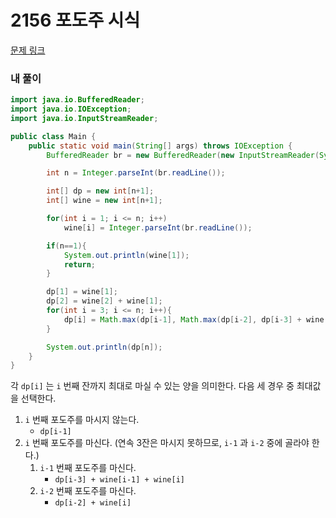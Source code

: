 # 2156 포도주 시식

[문제 링크](https://www.acmicpc.net/problem/2156)

### 내 풀이

```java
import java.io.BufferedReader;
import java.io.IOException;
import java.io.InputStreamReader;

public class Main {
    public static void main(String[] args) throws IOException {
        BufferedReader br = new BufferedReader(new InputStreamReader(System.in));

        int n = Integer.parseInt(br.readLine());

        int[] dp = new int[n+1];
        int[] wine = new int[n+1];

        for(int i = 1; i <= n; i++)
            wine[i] = Integer.parseInt(br.readLine());

        if(n==1){
            System.out.println(wine[1]);
            return;
        }

        dp[1] = wine[1];
        dp[2] = wine[2] + wine[1];
        for(int i = 3; i <= n; i++){
            dp[i] = Math.max(dp[i-1], Math.max(dp[i-2], dp[i-3] + wine[i-1]) + wine[i]);
        }

        System.out.println(dp[n]);
    }
}
```

각 `dp[i]` 는 `i` 번째 잔까지 최대로 마실 수 있는 양을 의미한다. 다음 세 경우 중 최대값을 선택한다.

1. `i` 번째 포도주를 마시지 않는다.
   * `dp[i-1]`
2. `i` 번째 포도주를 마신다. (연속 3잔은 마시지 못하므로, `i-1` 과 `i-2` 중에 골라야 한다.)
   1. `i-1` 번째 포도주를 마신다. 
      * `dp[i-3] + wine[i-1] + wine[i]`
   2. `i-2` 번째 포도주를 마신다. 
      * `dp[i-2] + wine[i]`